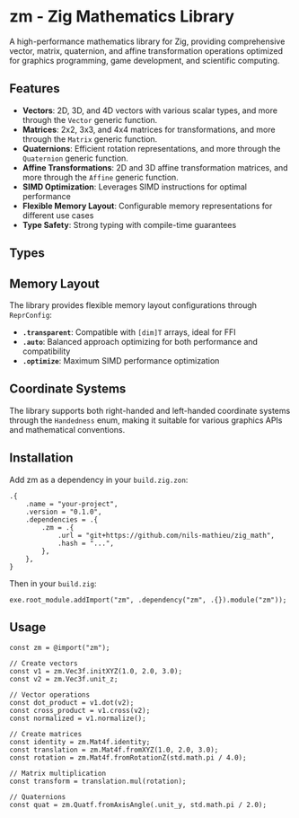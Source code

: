 # zm - Zig Mathematics Library

A high-performance mathematics library for Zig, providing comprehensive vector, matrix, quaternion,
and affine transformation operations optimized for graphics programming, game development, and
scientific computing.

## Features

- **Vectors**: 2D, 3D, and 4D vectors with various scalar types, and more through the `Vector`
  generic function.
- **Matrices**: 2x2, 3x3, and 4x4 matrices for transformations, and more through the `Matrix`
  generic function.
- **Quaternions**: Efficient rotation representations, and more through the `Quaternion`
  generic function.
- **Affine Transformations**: 2D and 3D affine transformation matrices, and more through the
  `Affine` generic function.
- **SIMD Optimization**: Leverages SIMD instructions for optimal performance
- **Flexible Memory Layout**: Configurable memory representations for different use cases
- **Type Safety**: Strong typing with compile-time guarantees

## Types

## Memory Layout

The library provides flexible memory layout configurations through `ReprConfig`:

- **`.transparent`**: Compatible with `[dim]T` arrays, ideal for FFI
- **`.auto`**: Balanced approach optimizing for both performance and compatibility
- **`.optimize`**: Maximum SIMD performance optimization

## Coordinate Systems

The library supports both right-handed and left-handed coordinate systems through the `Handedness`
enum, making it suitable for various graphics APIs and mathematical conventions.

## Installation

Add zm as a dependency in your `build.zig.zon`:

```zig
.{
    .name = "your-project",
    .version = "0.1.0",
    .dependencies = .{
        .zm = .{
            .url = "git+https://github.com/nils-mathieu/zig_math",
            .hash = "...",
        },
    },
}
```

Then in your `build.zig`:

```zig
exe.root_module.addImport("zm", .dependency("zm", .{}).module("zm"));
```

## Usage

```zig
const zm = @import("zm");

// Create vectors
const v1 = zm.Vec3f.initXYZ(1.0, 2.0, 3.0);
const v2 = zm.Vec3f.unit_z;

// Vector operations
const dot_product = v1.dot(v2);
const cross_product = v1.cross(v2);
const normalized = v1.normalize();

// Create matrices
const identity = zm.Mat4f.identity;
const translation = zm.Mat4f.fromXYZ(1.0, 2.0, 3.0);
const rotation = zm.Mat4f.fromRotationZ(std.math.pi / 4.0);

// Matrix multiplication
const transform = translation.mul(rotation);

// Quaternions
const quat = zm.Quatf.fromAxisAngle(.unit_y, std.math.pi / 2.0);
```
